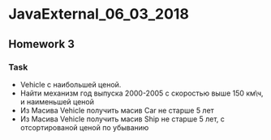 # JavaExternal_06_03_2018
## Homework 3
### Task 

* Vehicle с наибольшей ценой.
* Найти механизм год выпуска 2000-2005 с  скоростью выше 150 км\ч, и наименьшей ценой
* Из Масива Vehicle получить масив Car не старше 5 лет
* Из Масива Vehicle получить масив Ship не старше 5 лет, с  отсортированой ценой по убыванию


